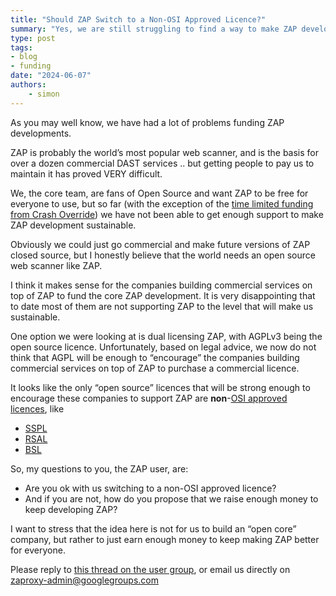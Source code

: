```yaml
---
title: "Should ZAP Switch to a Non-OSI Approved Licence?"
summary: "Yes, we are still struggling to find a way to make ZAP development sustainable."
type: post
tags:
- blog
- funding
date: "2024-06-07"
authors:
    - simon
---
```


As you may well know, we have had a lot of problems funding ZAP developments.

ZAP is probably the world’s most popular web scanner, and is the basis for over a dozen commercial DAST services .. 
but getting people to pay us to maintain it has proved VERY difficult.

We, the core team, are fans of Open Source and want ZAP to be free for everyone to use, but so far (with the exception of the 
[time limited funding from Crash Override](/blog/2024-03-13-zap-funding-and-the-open-source-fellowship/)) 
we have not been able to get enough support to make ZAP development sustainable.

Obviously we could just go commercial and make future versions of ZAP closed source, 
but I honestly believe that the world needs an open source web scanner like ZAP.

I think it makes sense for the companies building commercial services on top of ZAP to fund the core ZAP development. 
It is very disappointing that to date most of them are not supporting ZAP to the level that will make us sustainable.

One option we were looking at is dual licensing ZAP, with AGPLv3 being the open source licence.
Unfortunately, based on legal advice, we now do not think that AGPL will be enough to “encourage” 
the companies building commercial services on top of ZAP to purchase a commercial licence.

It looks like the only “open source” licences that will be strong enough to encourage these companies to support ZAP are 
**non**-[OSI approved licences](https://opensource.org/licenses), like
* [SSPL](https://www.mongodb.com/licensing/server-side-public-license)
* [RSAL](https://redis.io/legal/rsalv2-agreement/)
* [BSL](https://mariadb.com/bsl11/)

So, my questions to you, the ZAP user, are: 

* Are you ok with us switching to a non-OSI approved licence?
* And if you are not, how do you propose that we raise enough money to keep developing ZAP?

I want to stress that the idea here is not for us to build an “open core” company, 
but rather to just earn enough money to keep making ZAP better for everyone.

Please reply to [this thread on the user group](https://groups.google.com/g/zaproxy-users/c/4zrpfbA8-Es/m/w7zWBh3yAAAJ), 
or email us directly on zaproxy-admin@googlegroups.com
